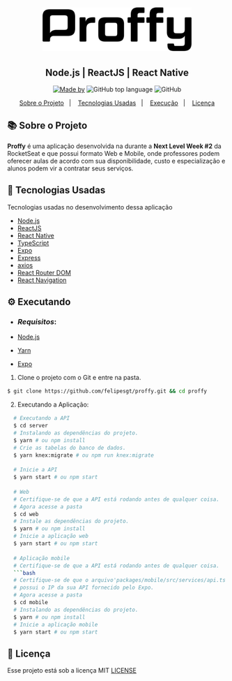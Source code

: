 <h1 align="center">
    <img alt="Proffy" src=".github/logo.svg" height="100px" />
    </br>
</h1>
<h2 align="center">
   Node.js | ReactJS | React Native
</h2>

<p align="center">
<a href="https://www.linkedin.com/in/felipe-gon%C3%A7alves-33bb09187/">
    <img alt="Made by" src="https://img.shields.io/badge/made%20by-Felipe%20Gonçalves-%239871F5"></a>
  <img alt="GitHub top language" src="https://img.shields.io/github/languages/top/felipesgt/proffy?style=flat-square">
  <img alt="GitHub" src="https://img.shields.io/github/license/felipesgt/proffy?style=flat-square"> 
</p>
<p align="center">
  <a href="#bookmark-sobre">Sobre o Projeto</a>&nbsp;&nbsp;&nbsp;|&nbsp;&nbsp;&nbsp;
  <a href="#rocket-tecnologias">Tecnologias Usadas</a>&nbsp;&nbsp;&nbsp;|&nbsp;&nbsp;&nbsp;
  <a href="#boom-como-executar">Execução</a>&nbsp;&nbsp;&nbsp;|&nbsp;&nbsp;&nbsp;
   <a href="#memo-licença">Licença</a>
</p>



## 📚 Sobre o Projeto
**Proffy** é uma aplicação desenvolvida na  durante a **Next Level Week #2** da RocketSeat e que possui formato Web e Mobile, onde professores podem oferecer aulas de acordo com sua disponibilidade, custo e especialização e alunos podem vir a contratar seus serviços. 


## 🚀 Tecnologias Usadas
  Tecnologias usadas no desenvolvimento dessa aplicação

- [Node.js](https://nodejs.org/en/)
- [ReactJS](https://reactjs.org/)
- [React Native](https://reactnative.dev/)
- [TypeScript](https://www.typescriptlang.org/)
- [Expo](https://expo.io/)
- [Express](https://expressjs.com/pt-br/)
- [axios](https://github.com/axios/axios)
- [React Router DOM](https://reacttraining.com/react-router/)
- [React Navigation](https://reactnavigation.org/)


## ⚙ Executando

  - ### *Requisitos*:

- [Node.js](https://nodejs.org/en/)
- [Yarn](https://classic.yarnpkg.com/)
- [Expo](https://expo.io/)

1. Clone o projeto com o Git e entre na pasta.

```bash
$ git clone https://github.com/felipesgt/proffy.git && cd proffy
```

2. Executando a Aplicação:


```sh
  # Executando a API
  $ cd server
  # Instalando as dependências do projeto.
  $ yarn # ou npm install
  # Crie as tabelas do banco de dados.
  $ yarn knex:migrate # ou npm run knex:migrate

  # Inicie a API
  $ yarn start # ou npm start

  # Web
  # Certifique-se de que a API está rodando antes de qualquer coisa.
  # Agora acesse a pasta
  $ cd web
  # Instale as dependências do projeto.
  $ yarn # ou npm install
  # Inicie a aplicação web
  $ yarn start # ou npm start

  # Aplicação mobile
  # Certifique-se de que a API está rodando antes de qualquer coisa.
  ```bash
  # Certifique-se de que o arquivo'packages/mobile/src/services/api.ts'
  # possui o IP da sua API fornecido pelo Expo.
  # Agora acesse a pasta
  $ cd mobile
  # Instalando as dependências do projeto.
  $ yarn # ou npm install
  # Inicie a aplicação mobile
  $ yarn start # ou npm start
```


## 📜 Licença

Esse projeto está sob a licença MIT [LICENSE](LICENSE.md) 


